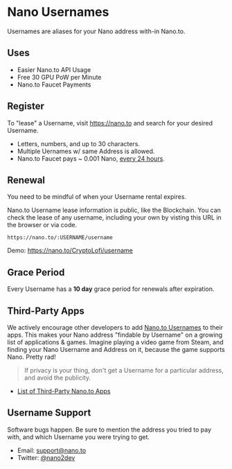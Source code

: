 # Nano Usernames

Usernames are aliases for your Nano address with-in Nano.to.

## Uses

- Easier Nano.to API Usage
- Free 30 GPU PoW per Minute
- Nano.to Faucet Payments

## Register

To "lease" a Username, visit https://nano.to and search for your desired Username. 

- Letters, numbers, and up to 30 characters.
- Multiple Uernames w/ same Address is allowed.
- Nano.to Faucet pays ~ 0.001 Nano, [every 24 hours](/faucet). 

## Renewal

You need to be mindful of when your Username rental expires. 

Nano.to Username lease information is public, like the Blockchain. You can check the lease of any username, including your own by visting this URL in the browser or via code.

```text
https://nano.to/:USERNAME/username
```

Demo: https://nano.to/CryptoLofi/username

## Grace Period

Every Username has a **10 day** grace period for renewals after expiration.

## Third-Party Apps

We actively encourage other developers to add [Nano.to Usernames](/username-advanced) to their apps. This makes your Nano address "findable by Username" on a growing list of applications & games. Imagine playing a video game from Steam, and finding your Nano Username and Address on it, because the game supports Nano. Pretty rad!

> If privacy is your thing, don't get a Username for a particular address, and avoid the publicity.

- [List of Third-Party Nano.to Apps](/nano-apps)

## Username Support

Software bugs happen. Be sure to mention the address you tried to pay with, and which Username you were trying to get. 

- Email: support@nano.to
- Twitter: [@nano2dev](https://twitter.com/nano2dev)
